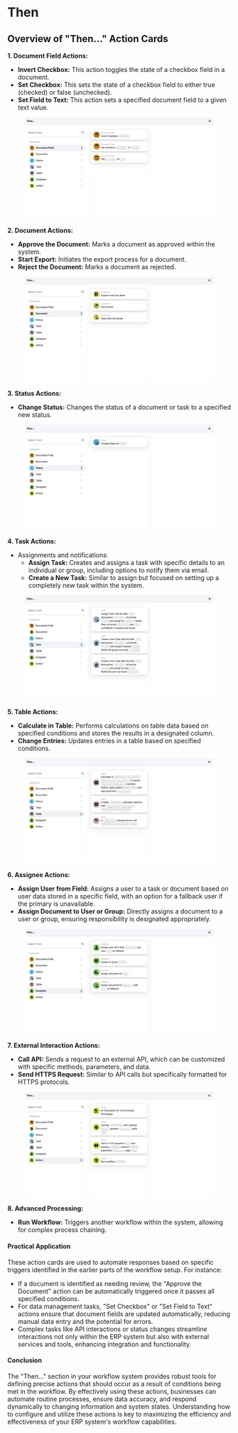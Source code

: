 # Then

## Overview of "Then..." Action Cards

**1. Document Field Actions:**

* **Invert Checkbox:** This action toggles the state of a checkbox field in a document.
* **Set Checkbox:** This sets the state of a checkbox field to either true (checked) or false (unchecked).
* **Set Field to Text:** This action sets a specified document field to a given text value.

<figure><img src="../../../.gitbook/assets/then1.png" alt=""><figcaption></figcaption></figure>

**2. Document Actions:**

* **Approve the Document:** Marks a document as approved within the system.
* **Start Export:** Initiates the export process for a document.
* **Reject the Document:** Marks a document as rejected.

<figure><img src="../../../.gitbook/assets/then2.png" alt=""><figcaption></figcaption></figure>

**3. Status Actions:**

* **Change Status:** Changes the status of a document or task to a specified new status.

<figure><img src="../../../.gitbook/assets/then3.png" alt=""><figcaption></figcaption></figure>

**4. Task Actions:**

* Assignments and notifications:
  * **Assign Task:** Creates and assigns a task with specific details to an individual or group, including options to notify them via email.
  * **Create a New Task:** Similar to assign but focused on setting up a completely new task within the system.

<figure><img src="../../../.gitbook/assets/then4.png" alt=""><figcaption></figcaption></figure>

**5. Table Actions:**

* **Calculate in Table:** Performs calculations on table data based on specified conditions and stores the results in a designated column.
* **Change Entries:** Updates entries in a table based on specified conditions.

<figure><img src="../../../.gitbook/assets/then5.png" alt=""><figcaption></figcaption></figure>

**6. Assignee Actions:**

* **Assign User from Field:** Assigns a user to a task or document based on user data stored in a specific field, with an option for a fallback user if the primary is unavailable.
* **Assign Document to User or Group:** Directly assigns a document to a user or group, ensuring responsibility is designated appropriately.

<figure><img src="../../../.gitbook/assets/then6.png" alt=""><figcaption></figcaption></figure>

**7. External Interaction Actions:**

* **Call API:** Sends a request to an external API, which can be customized with specific methods, parameters, and data.
* **Send HTTPS Request:** Similar to API calls but specifically formatted for HTTPS protocols.

<figure><img src="../../../.gitbook/assets/then7.png" alt=""><figcaption></figcaption></figure>

**8. Advanced Processing:**

* **Run Workflow:** Triggers another workflow within the system, allowing for complex process chaining.

#### Practical Application

These action cards are used to automate responses based on specific triggers identified in the earlier parts of the workflow setup. For instance:

* If a document is identified as needing review, the "Approve the Document" action can be automatically triggered once it passes all specified conditions.
* For data management tasks, "Set Checkbox" or "Set Field to Text" actions ensure that document fields are updated automatically, reducing manual data entry and the potential for errors.
* Complex tasks like API interactions or status changes streamline interactions not only within the ERP system but also with external services and tools, enhancing integration and functionality.

#### Conclusion

The "Then..." section in your workflow system provides robust tools for defining precise actions that should occur as a result of conditions being met in the workflow. By effectively using these actions, businesses can automate routine processes, ensure data accuracy, and respond dynamically to changing information and system states. Understanding how to configure and utilize these actions is key to maximizing the efficiency and effectiveness of your ERP system's workflow capabilities.

